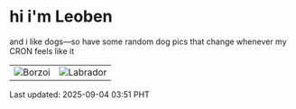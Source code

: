 # hi i'm Leoben

and i like dogs—so have some random dog pics that change whenever my CRON feels like it

|  |  |
|--------|----------|
| ![Borzoi](https://random-dog-vercel.vercel.app/api/random-borzoi?v=1756929098) | ![Labrador](https://random-dog-vercel.vercel.app/api/random-labrador?v=1756929098) |

Last updated: 2025-09-04 03:51 PHT
